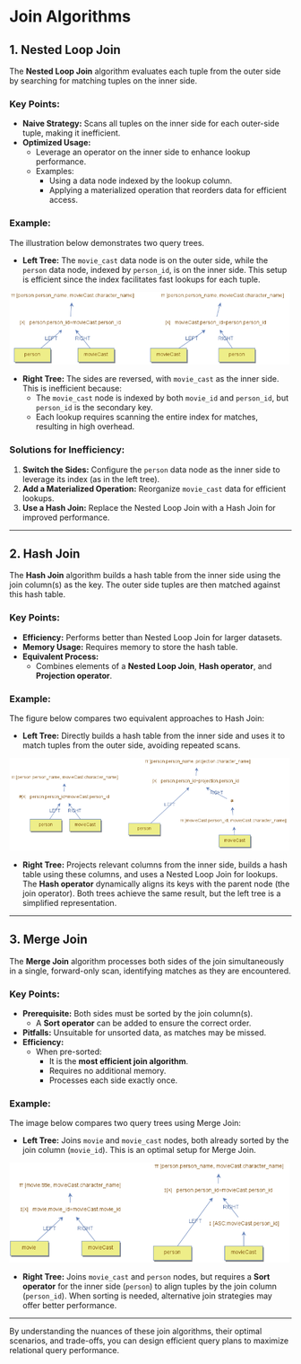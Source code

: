 # Join Algorithms 

## 1. **Nested Loop Join**
The **Nested Loop Join** algorithm evaluates each tuple from the outer side by searching for matching tuples on the inner side.

### **Key Points:**
- **Naive Strategy:** Scans all tuples on the inner side for each outer-side tuple, making it inefficient.
- **Optimized Usage:**  
  - Leverage an operator on the inner side to enhance lookup performance.  
  - Examples:
    - Using a data node indexed by the lookup column.
    - Applying a materialized operation that reorders data for efficient access.

### **Example:**
The illustration below demonstrates two query trees.  
- **Left Tree:** The `movie_cast` data node is on the outer side, while the `person` data node, indexed by `person_id`, is on the inner side. This setup is efficient since the index facilitates fast lookups for each tuple.  

<img src="assets/images/nested-loop-join.png" alt="Nested Loop Join Illustration" width="500"/>

- **Right Tree:** The sides are reversed, with `movie_cast` as the inner side. This is inefficient because:
  - The `movie_cast` node is indexed by both `movie_id` and `person_id`, but `person_id` is the secondary key.
  - Each lookup requires scanning the entire index for matches, resulting in high overhead.

### **Solutions for Inefficiency:**
1. **Switch the Sides:** Configure the `person` data node as the inner side to leverage its index (as in the left tree).  
2. **Add a Materialized Operation:** Reorganize `movie_cast` data for efficient lookups.  
3. **Use a Hash Join:** Replace the Nested Loop Join with a Hash Join for improved performance.

---

## 2. **Hash Join**
The **Hash Join** algorithm builds a hash table from the inner side using the join column(s) as the key. The outer side tuples are then matched against this hash table.

### **Key Points:**
- **Efficiency:** Performs better than Nested Loop Join for larger datasets.
- **Memory Usage:** Requires memory to store the hash table.
- **Equivalent Process:**  
  - Combines elements of a **Nested Loop Join**, **Hash operator**, and **Projection operator**.

### **Example:**
The figure below compares two equivalent approaches to Hash Join:  
- **Left Tree:** Directly builds a hash table from the inner side and uses it to match tuples from the outer side, avoiding repeated scans.  

<img src="assets/images/hash-join.png" alt="Hash Join Illustration" width="500"/>

- **Right Tree:** Projects relevant columns from the inner side, builds a hash table using these columns, and uses a Nested Loop Join for lookups. The **Hash operator** dynamically aligns its keys with the parent node (the join operator). Both trees achieve the same result, but the left tree is a simplified representation.

---

## 3. **Merge Join**
The **Merge Join** algorithm processes both sides of the join simultaneously in a single, forward-only scan, identifying matches as they are encountered.

### **Key Points:**
- **Prerequisite:** Both sides must be sorted by the join column(s).  
  - A **Sort operator** can be added to ensure the correct order.  
- **Pitfalls:** Unsuitable for unsorted data, as matches may be missed.
- **Efficiency:**
  - When pre-sorted:
    - It is the **most efficient join algorithm**.
    - Requires no additional memory.
    - Processes each side exactly once.

### **Example:**
The image below compares two query trees using Merge Join:  
- **Left Tree:** Joins `movie` and `movie_cast` nodes, both already sorted by the join column (`movie_id`). This is an optimal setup for Merge Join.  

<img src="assets/images/merge-join.png" alt="Merge Join Illustration" width="500"/>

- **Right Tree:** Joins `movie_cast` and `person` nodes, but requires a **Sort operator** for the inner side (`person`) to align tuples by the join column (`person_id`). When sorting is needed, alternative join strategies may offer better performance.

---

By understanding the nuances of these join algorithms, their optimal scenarios, and trade-offs, you can design efficient query plans to maximize relational query performance.

